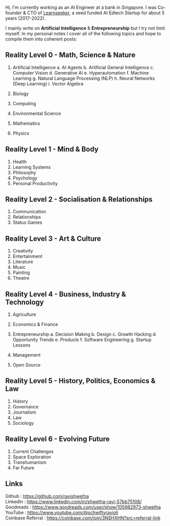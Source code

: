 Hi, I'm currently working as an AI Engineer at a bank in Singapore.
I was Co-founder & CTO of [Learnseeker](https://learnseeker.com/), a seed funded AI Edtech Startup for about 5 years (2017-2022).

I mainly write on **Artificial Intelligence** & **Entrepreneurship** but I try not limit myself. In my personal notes I cover all of the following topics and hope to compile them into coherent posts:

## Reality Level 0 - Math, Science & Nature

1. Artificial Intelligence
    a. AI Agents
    b. Artificial General Intelligence
    c. Computer Vision
    d. Generative AI
    e. Hyperautomation
    f. Machine Learning
    g. Natural Language Processing (NLP)
    h. Neural Networks (Deep Learning)
    i. Vector Algebra

2. Biology
3. Computing
4. Environmental Science
5. Mathematics
6. Physics

## Reality Level 1 - Mind & Body

1. Health
2. Learning Systems
3. Philosophy
4. Psychology
5. Personal Productivity

## Reality Level 2 - Socialisation & Relationships

1. Communication
2. Relationships
3. Status Games

## Reality Level 3 - Art & Culture

1. Creativity
2. Entertainment
3. Literature
4. Music
5. Painting
6. Theatre

## Reality Level 4 - Business, Industry & Technology

1. Agriculture
2. Economics & Finance
3. Entrepreneurship
    a. Decision Making
    b. Design
    c. Growth Hacking
    d. Opportunity Trends
    e. Products
    f. Software Engineering
    g. Startup Lessons
    
4. Management
5. Open Source

## Reality Level 5 - History, Politics, Economics & Law

1. History
2. Governance
3. Journalism
4. Law
6. Sociology

## Reality Level 6 - Evolving Future

1. Current Challenges
2. Space Exploration
3. Transhumanism
4. Far Future

## Links

Github : https://github.com/ravishwetha \
LinkedIn : https://www.linkedin.com/in/shwetha-ravi-57bb75108/ \
Goodreads : https://www.goodreads.com/user/show/105982973-shwetha \
YouTube : https://www.youtube.com/@schwiftyravioli \
Coinbase Referral : https://coinbase.com/join/3NSHXHN?src=referral-link

